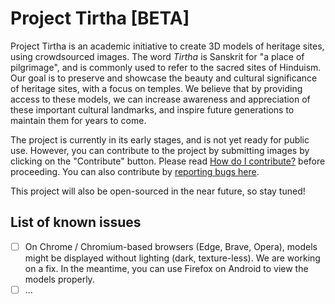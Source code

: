 # Project Tirtha [BETA]

Project Tirtha is an academic initiative to create 3D models of heritage 
sites, using crowdsourced images. The word *Tirtha* is Sanskrit 
for "a place of pilgrimage", and is commonly used to refer to the sacred sites of 
Hinduism. Our goal is to preserve and showcase the beauty and cultural 
significance of heritage sites, with a focus on temples. We believe that 
by providing access to these models, we can increase awareness 
and appreciation of these important cultural landmarks, and inspire future 
generations to maintain them for years to come.

The project is currently in its early stages, and is not yet ready for
public use. However, you can contribute to the project by submitting 
images by clicking on the "Contribute" button. Please read 
[How do I contribute?](https://tirtha.niser.ac.in/#instructions) before proceeding.
You can also contribute by [reporting bugs here](https://github.com/smlab-niser/tirtha-public/issues/new/choose).

This project will also be open-sourced in the near future, so stay tuned!

## List of known issues
- [ ] On Chrome / Chromium-based browsers (Edge, Brave, Opera), models might be displayed without lighting (dark, texture-less). We are working on a fix. In the meantime, you can use Firefox on Android to view the models properly.
- [ ] ...
